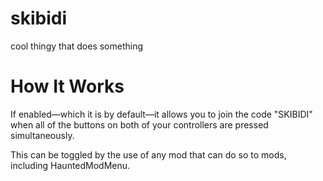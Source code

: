 # skibidi
cool thingy that does something

# How It Works
If enabled—which it is by default—it allows you to join the code "SKIBIDI" when all of the buttons on both of your controllers are pressed simultaneously.

This can be toggled by the use of any mod that can do so to mods, including HauntedModMenu.
